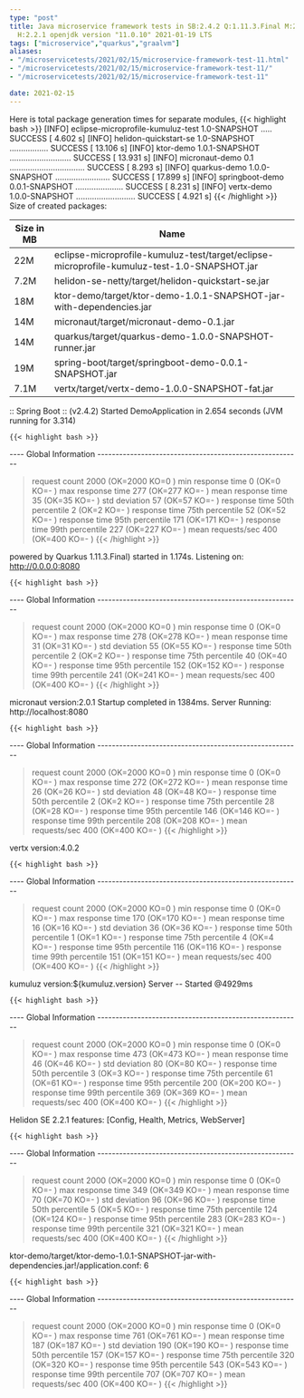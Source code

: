 ```yaml
---
type: "post"
title: Java microservice framework tests in SB:2.4.2 Q:1.11.3.Final M:2.3.2 V:4.0.2
  H:2.2.1 openjdk version "11.0.10" 2021-01-19 LTS
tags: ["microservice","quarkus","graalvm"]
aliases:
- "/microservicetests/2021/02/15/microservice-framework-test-11.html"
- "/microservicetests/2021/02/15/microservice-framework-test-11/"
- "/microservicetests/2021/02/15/microservice-framework-test-11"

date: 2021-02-15
---
```

 
Here is total package generation times for separate modules,
{{< highlight bash >}}
[INFO] eclipse-microprofile-kumuluz-test 1.0-SNAPSHOT ..... SUCCESS [  4.602 s]
[INFO] helidon-quickstart-se 1.0-SNAPSHOT ................. SUCCESS [ 13.106 s]
[INFO] ktor-demo 1.0.1-SNAPSHOT ........................... SUCCESS [ 13.931 s]
[INFO] micronaut-demo 0.1 ................................. SUCCESS [  8.293 s]
[INFO] quarkus-demo 1.0.0-SNAPSHOT ........................ SUCCESS [ 17.899 s]
[INFO] springboot-demo 0.0.1-SNAPSHOT ..................... SUCCESS [  8.231 s]
[INFO] vertx-demo 1.0.0-SNAPSHOT .......................... SUCCESS [  4.921 s]
{{< /highlight >}}
Size of created packages:

| Size in MB |  Name |
|------------|-------|
| 22M | eclipse-microprofile-kumuluz-test/target/eclipse-microprofile-kumuluz-test-1.0-SNAPSHOT.jar |
| 7.2M | helidon-se-netty/target/helidon-quickstart-se.jar |
| 18M | ktor-demo/target/ktor-demo-1.0.1-SNAPSHOT-jar-with-dependencies.jar |
| 14M | micronaut/target/micronaut-demo-0.1.jar |
| 14M | quarkus/target/quarkus-demo-1.0.0-SNAPSHOT-runner.jar |
| 19M | spring-boot/target/springboot-demo-0.0.1-SNAPSHOT.jar |
| 7.1M | vertx/target/vertx-demo-1.0.0-SNAPSHOT-fat.jar |


:: Spring Boot :: (v2.4.2) Started DemoApplication in 2.654 seconds (JVM running for 3.314)

    {{< highlight bash >}}
---- Global Information --------------------------------------------------------
> request count                                       2000 (OK=2000   KO=0     )
> min response time                                      0 (OK=0      KO=-     )
> max response time                                    277 (OK=277    KO=-     )
> mean response time                                    35 (OK=35     KO=-     )
> std deviation                                         57 (OK=57     KO=-     )
> response time 50th percentile                          2 (OK=2      KO=-     )
> response time 75th percentile                         52 (OK=52     KO=-     )
> response time 95th percentile                        171 (OK=171    KO=-     )
> response time 99th percentile                        227 (OK=227    KO=-     )
> mean requests/sec                                    400 (OK=400    KO=-     )
{{< /highlight >}}

powered by Quarkus 1.11.3.Final) started in 1.174s. Listening on: http://0.0.0.0:8080

    {{< highlight bash >}}
---- Global Information --------------------------------------------------------
> request count                                       2000 (OK=2000   KO=0     )
> min response time                                      0 (OK=0      KO=-     )
> max response time                                    278 (OK=278    KO=-     )
> mean response time                                    31 (OK=31     KO=-     )
> std deviation                                         55 (OK=55     KO=-     )
> response time 50th percentile                          2 (OK=2      KO=-     )
> response time 75th percentile                         40 (OK=40     KO=-     )
> response time 95th percentile                        152 (OK=152    KO=-     )
> response time 99th percentile                        241 (OK=241    KO=-     )
> mean requests/sec                                    400 (OK=400    KO=-     )
{{< /highlight >}}

micronaut version:2.0.1 Startup completed in 1384ms. Server Running: http://localhost:8080

    {{< highlight bash >}}
---- Global Information --------------------------------------------------------
> request count                                       2000 (OK=2000   KO=0     )
> min response time                                      0 (OK=0      KO=-     )
> max response time                                    272 (OK=272    KO=-     )
> mean response time                                    26 (OK=26     KO=-     )
> std deviation                                         48 (OK=48     KO=-     )
> response time 50th percentile                          2 (OK=2      KO=-     )
> response time 75th percentile                         28 (OK=28     KO=-     )
> response time 95th percentile                        146 (OK=146    KO=-     )
> response time 99th percentile                        208 (OK=208    KO=-     )
> mean requests/sec                                    400 (OK=400    KO=-     )
{{< /highlight >}}

vertx version:4.0.2

    {{< highlight bash >}}
---- Global Information --------------------------------------------------------
> request count                                       2000 (OK=2000   KO=0     )
> min response time                                      0 (OK=0      KO=-     )
> max response time                                    170 (OK=170    KO=-     )
> mean response time                                    16 (OK=16     KO=-     )
> std deviation                                         36 (OK=36     KO=-     )
> response time 50th percentile                          1 (OK=1      KO=-     )
> response time 75th percentile                          4 (OK=4      KO=-     )
> response time 95th percentile                        116 (OK=116    KO=-     )
> response time 99th percentile                        151 (OK=151    KO=-     )
> mean requests/sec                                    400 (OK=400    KO=-     )
{{< /highlight >}}

kumuluz version:${kumuluz.version} Server -- Started @4929ms

    {{< highlight bash >}}
---- Global Information --------------------------------------------------------
> request count                                       2000 (OK=2000   KO=0     )
> min response time                                      0 (OK=0      KO=-     )
> max response time                                    473 (OK=473    KO=-     )
> mean response time                                    46 (OK=46     KO=-     )
> std deviation                                         80 (OK=80     KO=-     )
> response time 50th percentile                          3 (OK=3      KO=-     )
> response time 75th percentile                         61 (OK=61     KO=-     )
> response time 95th percentile                        200 (OK=200    KO=-     )
> response time 99th percentile                        369 (OK=369    KO=-     )
> mean requests/sec                                    400 (OK=400    KO=-     )
{{< /highlight >}}

Helidon SE 2.2.1 features: [Config, Health, Metrics, WebServer]

    {{< highlight bash >}}
---- Global Information --------------------------------------------------------
> request count                                       2000 (OK=2000   KO=0     )
> min response time                                      0 (OK=0      KO=-     )
> max response time                                    349 (OK=349    KO=-     )
> mean response time                                    70 (OK=70     KO=-     )
> std deviation                                         96 (OK=96     KO=-     )
> response time 50th percentile                          5 (OK=5      KO=-     )
> response time 75th percentile                        124 (OK=124    KO=-     )
> response time 95th percentile                        283 (OK=283    KO=-     )
> response time 99th percentile                        321 (OK=321    KO=-     )
> mean requests/sec                                    400 (OK=400    KO=-     )
{{< /highlight >}}

ktor-demo/target/ktor-demo-1.0.1-SNAPSHOT-jar-with-dependencies.jar!/application.conf: 6

    {{< highlight bash >}}
---- Global Information --------------------------------------------------------
> request count                                       2000 (OK=2000   KO=0     )
> min response time                                      0 (OK=0      KO=-     )
> max response time                                    761 (OK=761    KO=-     )
> mean response time                                   187 (OK=187    KO=-     )
> std deviation                                        190 (OK=190    KO=-     )
> response time 50th percentile                        157 (OK=157    KO=-     )
> response time 75th percentile                        320 (OK=320    KO=-     )
> response time 95th percentile                        543 (OK=543    KO=-     )
> response time 99th percentile                        707 (OK=707    KO=-     )
> mean requests/sec                                    400 (OK=400    KO=-     )
{{< /highlight >}}
